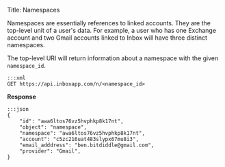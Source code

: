 Title: Namespaces

Namespaces are essentially references to linked accounts. They are the top-level unit of a user's data. For example, a user who has one Exchange account and two Gmail accounts linked to Inbox will have three distinct namespaces.

The top-level URI will return information about a namespace with the given `namespace_id`.

```
:::xml
GET https://api.inboxapp.com/n/<namespace_id>
```

**Response**

```
:::json
{
    "id": "awa6ltos76vz5hvphkp8k17nt",
    "object": "namespace",
    "namespace": "awa6ltos76vz5hvphkp8k17nt",
    "account": "c5zc216uat483slypx67mu8i3",
    "email_adddress": "ben.bitdiddle@gmail.com",
    "provider": "Gmail",
}
```
